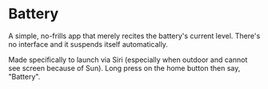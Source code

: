 # Battery
A simple, no-frills app that merely recites the battery's current level.  There's no interface and it suspends itself automatically.  

Made specifically to launch via Siri (especially when outdoor and cannot see screen because of Sun).  Long press on the home button then say, "Battery".  
